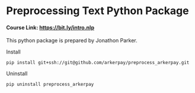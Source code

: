 # Preprocessing Text Python Package

#### Course Link: https://bit.ly/intro.nlp

This python package is prepared by Jonathon Parker.

Install

`pip install git+ssh://git@github.com/arkerpay/preprocess_arkerpay.git`


Uninstall

`pip uninstall preprocess_arkerpay`
